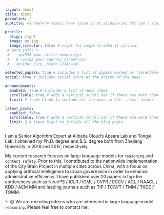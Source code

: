 ```yaml
---
layout: about
title: about
permalink: /
subtitle: <a href='#'>Email:</a> jason.sc at alibaba-inc dot com / zjushenchen at gmail dot com

profile:
  align: right
  image: me.jpg
  image_circular: false # crops the image to make it circular
 # more_info: >
 #    <p>555 your office number</p>
 #   # <p>123 your address street</p>
 #   <p>Your City, State 12345</p>

selected_papers: true # includes a list of papers marked as "selected={true}"
social: true # includes social icons at the bottom of the page

announcements:
  enabled: true # includes a list of news items
  scrollable: true # adds a vertical scroll bar if there are more than 3 news items
  limit: # leave blank to include all the news in the `_news` folder

latest_posts:
  enabled: false
  scrollable: true # adds a vertical scroll bar if there are more than 3 new posts items
  limit: 3 # leave blank to include all the blog posts
---
```


I am a Senior Algorithm Expert at Alibaba Cloud’s Apsara Lab and Tongyi Lab. I obtained my Ph.D. degree and B.S. degree both from Zhejiang University in 2018 and 2012, respectively. 

My current research focuses on large language models for `reasoning` and `content safety`. Prior to this, 
I contributed to the nationwide implementation of the City Brain Project in multiple cities across China, with a focus on applying artificial intelligence to urban governance in order to enhance administrative efficiency.
I have published over 20 papers in top-tier conferences such as NeurIPS / ICLR / ICML / CVPR / ECCV / ACL / NAACL / KDD / ACM MM  and leading journals such as TIP / TCSVT / TMM / TKDE / TOMM.

:sparkles: :smile: We are recruiting interns who are interested in large language model `reasoning`. Please feel free to contact me.
